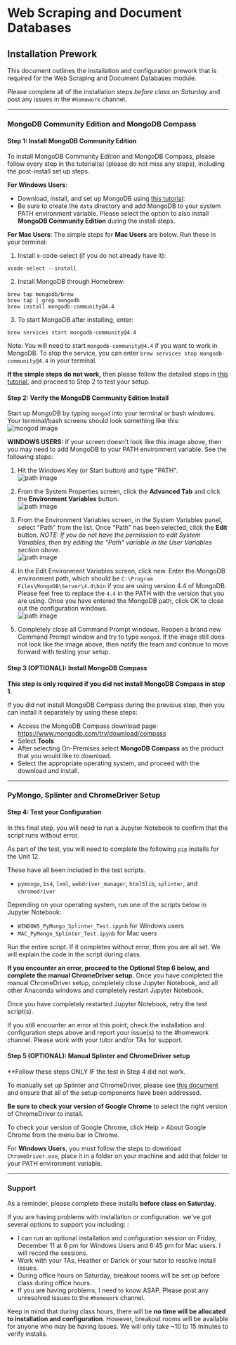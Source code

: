 # Web Scraping and Document Databases

## Installation Prework
This document outlines the installation and configuration prework that is required for the Web Scraping and Document Databases module.

Please complete all of the installation steps *before class on Saturday* and post any issues in the `#homework` channel.

- - -

### MongoDB Community Edition and MongoDB Compass
#### **Step 1: Install MongoDB Community Edition**

To install MongoDB Community Edition and MongoDB Compass, please follow every step in the tutorial(s) (please do not miss any steps), including the post-install set up steps.

**For Windows Users**: 
  * Download, install, and set up MongoDB using [this tutorial](https://docs.mongodb.com/manual/tutorial/install-mongodb-on-windows/):  
  * Be sure to create the `data` directory and add MongoDB to your system PATH environment variable. Please select the option to also install **MongoDB Community Edition** during the install steps.   
  
**For Mac Users**: 
The simple steps for **Mac Users** are below. Run these in your terminal:

1. Install x-code-select (if you do not already have it):
```
xcode-select --install
```

2. Install MongoDB through Homebrew:
```
brew tap mongodb/brew
brew tap | grep mongodb
brew install mongodb-community@4.4
```

3. To start MongoDB after installing, enter:
```
brew services start mongodb-community@4.4
```

Note: You will need to start `mongodb-community@4.4` if you want to work in MongoDB. To stop the service, you can enter `brew services stop mongodb-community@4.4` in your terminal.

**If the simple steps do not work,** then please follow the detailed steps in [this tutorial](https://docs.mongodb.com/manual/tutorial/install-mongodb-on-os-x/), and proceed to Step 2 to test your setup.

#### **Step 2: Verify the MongoDB Community Edition Install**
Start up MongoDB by typing `mongod` into your terminal or bash windows. Your terminal/bash screens should look something like this:  
![mongod image](Images/mongod.png)

**WINDOWS USERS:** If your screen doesn't look like this image above, then you may need to add MongoDB to your PATH environment variable.
See the following steps:

1. Hit the Windows Key (or Start button) and type "PATH".  
![path image](Images/path1.png)

2. From the System Properties screen, click the **Advanced Tab** and click the **Environment Variables** button.  
![path image](Images/path2.png)

3. From the Environment Variables screen, in the System Variables panel, select "Path" from the list. Once "Path" has been selected, click the **Edit** button. 
*NOTE: If you do not have the permission to edit System Variables, then try editing the "Path" variable in the User Variables section above.*  
![path image](Images/path3.png)

4. In the Edit Environment Variables screen, click new. Enter the MongoDB environment path, which should be `C:\Program Files\MongoDB\Server\4.4\bin` if you are using version 4.4 of MongoDB. Please feel free to replace the `4.4` in the PATH with the version that you are using. Once you have entered the MongoDB path, click OK to close out the configuration windows.  
![path image](Images/path4.png)

5. Completely close all Command Prompt windows. Reopen a brand new Command Prompt window and try to type `mongod`. If the image still does not look like the image above, then notify the team and continue to move forward with testing your setup.

#### **Step 3 (OPTIONAL): Install MongoDB Compass**

**This step is only required if you did not install MongoDB Compass in step 1.**

If you did not install MongoDB Compass during the previous step, then you can install it separately by using these steps:

* Access the MongoDB Compass download page: https://www.mongodb.com/try/download/compass
* Select **Tools**
* After selecting On-Premises select **MongoDB Compass** as the product that you would like to download.
* Select the appropriate operating system, and proceed with the download and install.

- - -

### PyMongo, Splinter and ChromeDriver Setup

#### **Step 4: Test your Configuration**

In this final step, you will need to run a Jupyter Notebook to confirm that the script runs without error.

As part of the test, you will need to complete the following `pip` installs for the Unit 12.

These have all been included in the test scripts.

* `pymongo`, `bs4`, `lxml`, `webdriver_manager`, `html5lib`, `splinter`, and `chromedriver`

Depending on your operating system, run one of the scripts below in Jupyter Notebook:
* `WINDOWS_PyMongo_Splinter_Test.ipynb` for Windows users
* `MAC_PyMongo_Splinter_Test.ipynb` for Mac users

Run the entire script. If it completes without error, then you are all set. We will explain the code in the script during class.

**If you encounter an error, proceed to the Optional Step 6 below, and complete the manual ChromeDriver setup.** Once you have completed the manual ChromeDriver setup, completely close Jupyter Notebook, and all other Anaconda windows and completely restart Jupyter Notebook.

Once you have completely restarted Jupyter Notebook, retry the test script(s).

If you still encounter an error at this point, check the installation and configuration steps above and report your issue(s) to the #homework channel. Please work with your tutor and/or TAs for support.

#### **Step 5 (OPTIONAL): Manual Splinter and ChromeDriver setup**

**Follow these steps ONLY IF the test in Step 4 did not work.

To manually set up Splinter and ChromeDriver, please see [this document](https://splinter.readthedocs.io/en/latest/drivers/chrome.html) and ensure that all of the setup components have been addressed.

**Be sure to check your version of Google Chrome** to select the right version of ChromeDriver to install.

To check your version of Google Chrome, click Help > About Google Chrome from the menu bar in Chrome.

For **Windows Users**, you must follow the steps to download `ChromeDriver.exe`, place it in a folder on your machine and add that folder to your PATH environment variable.

- - -

### Support
As a reminder, please complete these installs **before class on Saturday**.

If you are having problems with installation or configuration. we've got several options to support you including: :
* I can run an optional installation and configuration session on Friday, December 11 at 6 pm for Windows Users and 6:45 pm for Mac users. I will record the sessions.
* Work with your TAs, Heather or Darick or your tutor to resolve install issues.
* During office hours on Saturday, breakout rooms will be set up before class during office hours.
* If you are having problems, I need to know ASAP. Please post any unresolved issues to the `#homework` channel.

Keep in mind that during class hours, there will be **no time will be allocated to installation and configuration**. However, breakout rooms will be available for anyone who may be having issues. We will only take ~10 to 15 minutes to verify installs.